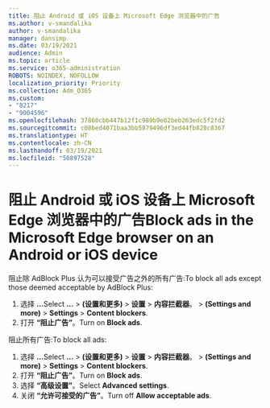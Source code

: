 ```yaml
---
title: 阻止 Android 或 iOS 设备上 Microsoft Edge 浏览器中的广告
ms.author: v-smandalika
author: v-smandalika
manager: dansimp
ms.date: 03/19/2021
audience: Admin
ms.topic: article
ms.service: o365-administration
ROBOTS: NOINDEX, NOFOLLOW
localization_priority: Priority
ms.collection: Adm_O365
ms.custom:
- "8217"
- "9004596"
ms.openlocfilehash: 37860cbb447b12f1c989b9e02beb263edc5f2fd2
ms.sourcegitcommit: c08bed4071baa3bb5879496df3ed44fb828c8367
ms.translationtype: HT
ms.contentlocale: zh-CN
ms.lasthandoff: 03/19/2021
ms.locfileid: "50897528"
---
```

# <a name="block-ads-in-the-microsoft-edge-browser-on-an-android-or-ios-device"></a><span data-ttu-id="512bb-102">阻止 Android 或 iOS 设备上 Microsoft Edge 浏览器中的广告</span><span class="sxs-lookup"><span data-stu-id="512bb-102">Block ads in the Microsoft Edge browser on an Android or iOS device</span></span>

<span data-ttu-id="512bb-103">阻止除 AdBlock Plus 认为可以接受广告之外的所有广告:</span><span class="sxs-lookup"><span data-stu-id="512bb-103">To block all ads except those deemed acceptable by AdBlock Plus:</span></span>
1. <span data-ttu-id="512bb-104">选择 **…**</span><span class="sxs-lookup"><span data-stu-id="512bb-104">Select **…**</span></span><span data-ttu-id="512bb-105"> > **(设置和更多)** > **设置** > **内容拦截器**。</span><span class="sxs-lookup"><span data-stu-id="512bb-105"> > **(Settings and more)** > **Settings** > **Content blockers**.</span></span>
2. <span data-ttu-id="512bb-106">打开 **“阻止广告”**。</span><span class="sxs-lookup"><span data-stu-id="512bb-106">Turn on **Block ads**.</span></span>

<span data-ttu-id="512bb-107">阻止所有广告:</span><span class="sxs-lookup"><span data-stu-id="512bb-107">To block all ads:</span></span>
1. <span data-ttu-id="512bb-108">选择 **…**</span><span class="sxs-lookup"><span data-stu-id="512bb-108">Select **…**</span></span><span data-ttu-id="512bb-109"> > **(设置和更多)** > **设置** > **内容拦截器**。</span><span class="sxs-lookup"><span data-stu-id="512bb-109"> > **(Settings and more)** > **Settings** > **Content blockers**.</span></span>
2. <span data-ttu-id="512bb-110">打开 **“阻止广告”**。</span><span class="sxs-lookup"><span data-stu-id="512bb-110">Turn on **Block ads**.</span></span>
3. <span data-ttu-id="512bb-111">选择 **“高级设置”**。</span><span class="sxs-lookup"><span data-stu-id="512bb-111">Select **Advanced settings**.</span></span>
4. <span data-ttu-id="512bb-112">关闭 **“允许可接受的广告”**。</span><span class="sxs-lookup"><span data-stu-id="512bb-112">Turn off **Allow acceptable ads**.</span></span>